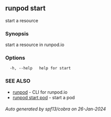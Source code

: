 ## runpod start

start a resource

### Synopsis

start a resource in runpod.io

### Options

```
  -h, --help   help for start
```

### SEE ALSO

* [runpod](runpod.md)	 - CLI for runpod.io
* [runpod start pod](runpod_start_pod.md)	 - start a pod

###### Auto generated by spf13/cobra on 26-Jan-2024
